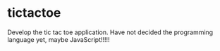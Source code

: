 # tictactoe
Develop the tic tac toe application. Have not decided the programming language yet, maybe JavaScript!!!!!
